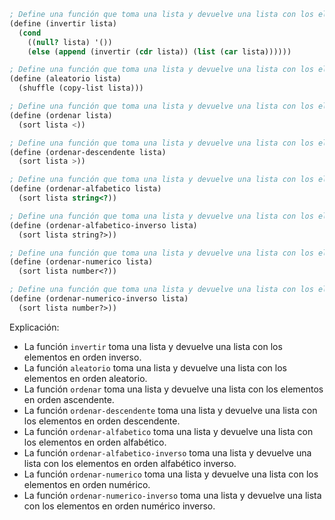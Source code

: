 ```scheme
; Define una función que toma una lista y devuelve una lista con los elementos en orden inverso.
(define (invertir lista)
  (cond
    ((null? lista) '())
    (else (append (invertir (cdr lista)) (list (car lista))))))

; Define una función que toma una lista y devuelve una lista con los elementos en orden aleatorio.
(define (aleatorio lista)
  (shuffle (copy-list lista)))

; Define una función que toma una lista y devuelve una lista con los elementos en orden ascendente.
(define (ordenar lista)
  (sort lista <))

; Define una función que toma una lista y devuelve una lista con los elementos en orden descendente.
(define (ordenar-descendente lista)
  (sort lista >))

; Define una función que toma una lista y devuelve una lista con los elementos en orden alfabético.
(define (ordenar-alfabetico lista)
  (sort lista string<?))

; Define una función que toma una lista y devuelve una lista con los elementos en orden alfabético inverso.
(define (ordenar-alfabetico-inverso lista)
  (sort lista string?>))

; Define una función que toma una lista y devuelve una lista con los elementos en orden numérico.
(define (ordenar-numerico lista)
  (sort lista number<?))

; Define una función que toma una lista y devuelve una lista con los elementos en orden numérico inverso.
(define (ordenar-numerico-inverso lista)
  (sort lista number?>))

```

Explicación:

* La función `invertir` toma una lista y devuelve una lista con los elementos en orden inverso.
* La función `aleatorio` toma una lista y devuelve una lista con los elementos en orden aleatorio.
* La función `ordenar` toma una lista y devuelve una lista con los elementos en orden ascendente.
* La función `ordenar-descendente` toma una lista y devuelve una lista con los elementos en orden descendente.
* La función `ordenar-alfabetico` toma una lista y devuelve una lista con los elementos en orden alfabético.
* La función `ordenar-alfabetico-inverso` toma una lista y devuelve una lista con los elementos en orden alfabético inverso.
* La función `ordenar-numerico` toma una lista y devuelve una lista con los elementos en orden numérico.
* La función `ordenar-numerico-inverso` toma una lista y devuelve una lista con los elementos en orden numérico inverso.